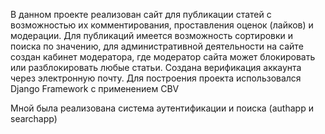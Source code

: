 В данном проекте реализован сайт для публикации статей с возможностью их комментирования, проставления оценок (лайков)
и модерации. Для публикаций имеется возможность сортировки и поиска по значению, для административной 
деятельности на сайте создан кабинет модератора, где модератор сайта может блокировать или 
разблокировать любые статьи. Создана верификация аккаунта через электронную почту. Для построения проекта использовался 
Django Framework с применением CBV

Мной была реализована система аутентификации и поиска (authapp и searchapp)